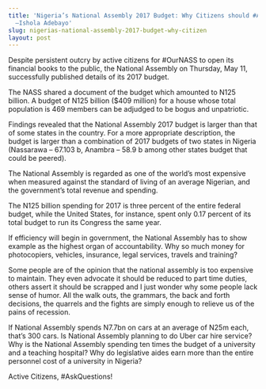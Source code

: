 ```yaml
---
title: 'Nigeria’s National Assembly 2017 Budget: Why Citizens should #AskQuestions
  –Ishola Adebayo'
slug: nigerias-national-assembly-2017-budget-why-citizen
layout: post
---
```


Despite persistent outcry by active citizens for #OurNASS to open its financial books to the public, the National Assembly on Thursday, May 11, successfully published details of its 2017 budget.

The NASS shared a document of the budget which amounted to N125 billion. A budget of N125 billion ($409 million) for a house whose total population is 469 members can be adjudged to be bogus and unpatriotic.

Findings revealed that the National Assembly 2017 budget is larger than that of some states in the country. For a more appropriate description, the budget is larger than a combination of 2017 budgets of two states in Nigeria (Nassarawa – 67.103 b, Anambra – 58.9 b among other states budget that could be peered).

The National Assembly is regarded as one of the world’s most expensive when measured against the standard of living of an average Nigerian, and the government’s total revenue and spending. 

The N125 billion spending for 2017 is three percent of the entire federal budget, while the United States, for instance, spent only 0.17 percent of its total budget to run its Congress the same year.

If efficiency will begin in government, the National Assembly has to show example as the highest organ of accountability. Why so much money for photocopiers, vehicles, insurance, legal services, travels and training? 

Some people are of the opinion that the national assembly is too expensive to maintain. They even advocate it should be reduced to part time duties, others assert it should be scrapped and I just wonder why some people lack sense of humor. All the walk outs, the grammars, the back and forth decisions, the quarrels and the fights are simply enough to relieve us of the pains of recession.

If National Assembly spends N7.7bn on cars at an average of N25m each, that’s 300 cars. Is National Assembly planning to do Uber car hire service? Why is the National Assembly spending ten times the budget of a university and a teaching hospital? Why do legislative aides earn more than the entire personnel cost of a university in Nigeria? 

Active Citizens, #AskQuestions!
